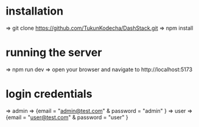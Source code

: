 # installation

=> git clone https://github.com/TukunKodecha/DashStack.git
=> npm install

# running the server

=> npm run dev
=> open your browser and navigate to http://localhost:5173

# login credentials

=> admin => {email = "admin@test.com" & password = "admin" }
=> user => {email = "user@test.com" & password = "user" }
